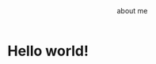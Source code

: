 <html>
  <head>
  </head>
  <body>
    <header>
      about me
    </header>
  <H1>
    Hello world!
  </H1>
  </body>
</html>
